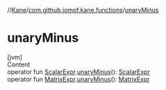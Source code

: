 //[Kane](../index.md)/[com.github.jomof.kane.functions](index.md)/[unaryMinus](unary-minus.md)



# unaryMinus  
[jvm]  
Content  
operator fun [ScalarExpr](../com.github.jomof.kane.impl/-scalar-expr/index.md).[unaryMinus](unary-minus.md)(): [ScalarExpr](../com.github.jomof.kane.impl/-scalar-expr/index.md)  
operator fun [MatrixExpr](../com.github.jomof.kane.impl/-matrix-expr/index.md).[unaryMinus](unary-minus.md)(): [MatrixExpr](../com.github.jomof.kane.impl/-matrix-expr/index.md)  



